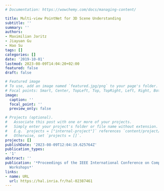 ```yaml
---
# Documentation: https://wowchemy.com/docs/managing-content/

title: Multi-view PointNet for 3D Scene Understanding
subtitle: ''
summary: ''
authors:
- Maximilian Jaritz
- Jiayuan Gu
- Hao Su
tags: []
categories: []
date: '2019-10-01'
lastmod: 2023-08-09T14:04:20+02:00
featured: false
draft: false

# Featured image
# To use, add an image named `featured.jpg/png` to your page's folder.
# Focal points: Smart, Center, TopLeft, Top, TopRight, Left, Right, BottomLeft, Bottom, BottomRight.
image:
  caption: ''
  focal_point: ''
  preview_only: false

# Projects (optional).
#   Associate this post with one or more of your projects.
#   Simply enter your project's folder or file name without extension.
#   E.g. `projects = ["internal-project"]` references `content/project/deep-learning/index.md`.
#   Otherwise, set `projects = []`.
projects: []
publishDate: '2023-08-09T12:04:19.625764Z'
publication_types:
- '1'
abstract: ''
publication: '*Proceedings of the IEEE International Conference on Computer Vision
  Workshops*'
links:
- name: URL
  url: https://hal.inria.fr/hal-02387461
---
```

